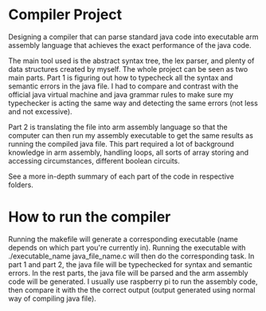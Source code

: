 # Compiler Project
Designing a compiler that can parse standard java code into executable arm assembly language that achieves the exact performance of the java code.

The main tool used is the abstract syntax tree, the lex parser, and plenty of data structures created by myself. The whole project can be seen as two main parts. Part 1 is figuring out how to typecheck all the syntax and semantic errors in the java file. I had to compare and contrast with the official java virtual machine and java grammar rules to make sure my typechecker is acting the same way and detecting the same errors (not less and not excessive).

Part 2 is translating the file into arm assembly language so that the computer can then run my assembly executable to get the same results as running the compiled java file. This part required a lot of background knowledge in arm assembly, handling loops, all sorts of array storing and accessing circumstances, different boolean circuits.

See a more in-depth summary of each part of the code in respective folders.

# How to run the compiler
Running the makefile will generate a corresponding executable (name depends on which part you're currently in). Running the executable with ./executable_name java_file_name.c will then do the corresponding task. In part 1 and part 2, the java file will be typechecked for syntax and semantic errors. In the rest parts, the java file will be parsed and the arm assembly code will be generated. I usually use raspberry pi to run the assembly code, then compare it with the the correct output (output generated using normal way of compiling java file).
